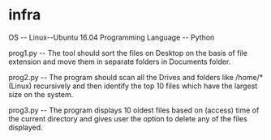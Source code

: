 # infra

OS -- Linux--Ubuntu 16.04
Programming Language -- Python

prog1.py -- The tool should sort the files on Desktop on the basis of file extension and move them in
            separate folders in Documents folder.

prog2.py -- The program should scan all the Drives and folders like /home/* (Linux) recursively and then 
            identify the top 10 files which have the largest size on the system.

prog3.py -- The program displays 10 oldest files based on (access) time of the current directory and gives 
            user the option to delete any of the files displayed. 
